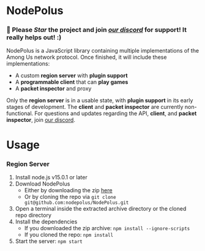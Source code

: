 # NodePolus

### 🌟 Please *Star* the project and join *[our discord][Discord]* for support! It really helps out! :)

NodePolus is a JavaScript library containing multiple implementations of the Among Us network protocol. Once finished, it will include these implementations:

- A custom **region server** with **plugin support**
- A **programmable client** that can **play games**
- A **packet inspector** and proxy

Only the **region server** is in a usable state, with **plugin support** in its early stages of development. The **client** and **packet inspector** are currently non-functional. For questions and updates regarding the API, **client**, and **packet inspector**, join [our discord][Discord].

# Usage

### Region Server

1. Install node.js v15.0.1 or later
1. Download NodePolus
    - Either by downloading the zip [here](https://github.com/nodepolus/NodePolus/archive/main.zip)
    - Or by cloning the repo via `git clone git@github.com:nodepolus/NodePolus.git`
1. Open a terminal inside the extracted archive directory or the cloned repo directory
1. Install the dependencies
    - If you downloaded the zip archive: `npm install --ignore-scripts`
    - If you cloned the repo: `npm install`
1. Start the server: `npm start`

[Discord]: https://discord.gg/Jpg4sWqeYH
